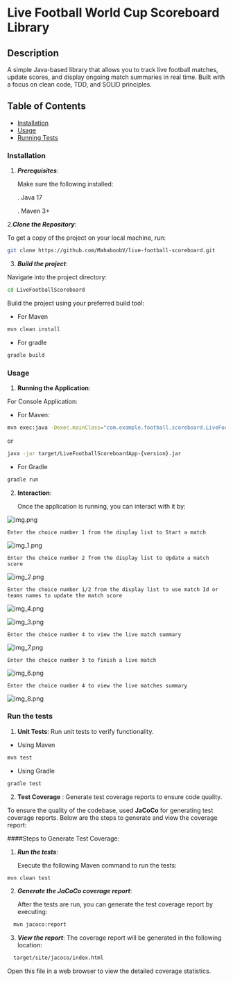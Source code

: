 # Live Football World Cup Scoreboard Library

## Description
A simple Java-based library that allows you to track live football matches, update scores, and display ongoing match summaries in real time. Built with a focus on clean code, TDD, and SOLID principles.

## Table of Contents
- [Installation](#installation)
- [Usage](#usage)
- [Running Tests](#running-tests)

### Installation
 1. ***Prerequisites***: 
  
     Make sure the following installed: 

       . Java 17
    
       . Maven 3+


2.***Clone the Repository***:
  
 To get a copy of the project on your local machine, run:

```bash
git clone https://github.com/MahaboobV/live-football-scoreboard.git

```

3. ***Build the project***: 

Navigate into the project directory:

```bash
cd LiveFootballScoreboard
```
Build the project using your preferred build tool:

- For Maven

```bash
mvn clean install
```
- For gradle
 
 ```bash
gradle build
```

### Usage
1. **Running the Application**:

For Console Application:

- For Maven:
 ```bash
mvn exec:java -Dexec.mainClass="com.example.football.scoreboard.LiveFootballScoreboardApp"
```

or 

```bash
java -jar target/LiveFootballScoreboardApp-{version}.jar
```

- For Gradle
 ```bash
gradle run
```
2. **Interaction**:
 
 
   Once the application is running, you can interact with it by:
    
![img.png](src/main/resources/display_menu.png)


    Enter the choice number 1 from the display list to Start a match

![img_1.png](src/main/resources/start_match.png)  

    Enter the choice number 2 from the display list to Update a match score

![img_2.png](src/main/resources/update_score.png) 

    Enter the choice number 1/2 from the display list to use match Id or teams names to update the match score

![img_4.png](src/main/resources/update_score_submenu_2_.png) 

![img_3.png](src/main/resources/update_score_submenu_2.png) 


    Enter the choice number 4 to view the live match summary 

![img_7.png](src/main/resources/view_live_match_summary_1.png)  


    Enter the choice number 3 to finish a live match 

![img_6.png](src/main/resources/finish_match_submenu.png) 

    Enter the choice number 4 to view the live matches summary

![img_8.png](src/main/resources/view_live_match_summary_2.png)



### Run the tests
1. **Unit Tests**: Run unit tests to verify functionality.

- Using Maven 

 ```bash
mvn test
```
- Using Gradle

 ```bash
gradle test
```

2. **Test Coverage** : Generate test coverage reports to ensure code quality.

To ensure the quality of the codebase, used **JaCoCo** for generating test coverage reports. Below are the steps to generate and view the coverage report: 


####Steps to Generate Test Coverage:

1. ***Run the tests***:

   Execute the following Maven command to run the tests:

 ```bash
 mvn clean test
  ```

2. ***Generate the JaCoCo coverage report***:

   After the tests are run, you can generate the test coverage report by executing:

```bash
  mvn jacoco:report

```

3. ***View the report***:
   The coverage report will be generated in the following location:

```bash
  target/site/jacoco/index.html

```
   Open this file in a web browser to view the detailed coverage statistics.